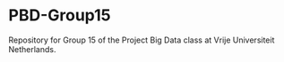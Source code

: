 # PBD-Group15
Repository for Group 15 of the Project Big Data class at Vrije Universiteit Netherlands.
